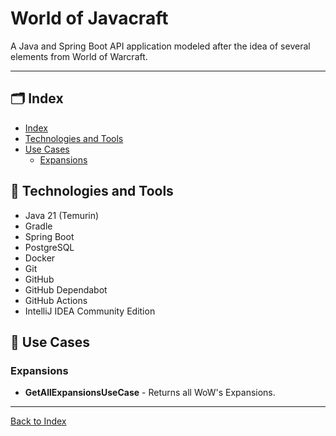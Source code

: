 # World of Javacraft
A Java and Spring Boot API application modeled after the idea of several elements from World of Warcraft.

---

## :card_index_dividers: Index

- [Index](#index)
- [Technologies and Tools](#technologies-and-tools)
- [Use Cases](#use-cases)
  - [Expansions](#expansions)

## :toolbox: Technologies and Tools

- Java 21 (Temurin)
- Gradle
- Spring Boot
- PostgreSQL
- Docker
- Git
- GitHub
- GitHub Dependabot
- GitHub Actions
- IntelliJ IDEA Community Edition

## :dart: Use Cases

### Expansions

- **GetAllExpansionsUseCase** - Returns all WoW's Expansions.  

---

[Back to Index](#index)
